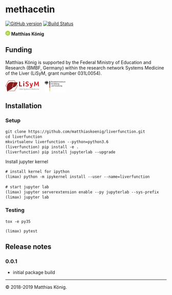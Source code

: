 # methacetin
[![GitHub version](https://badge.fury.io/gh/matthiaskoenig%2Fliverfunction.svg)](https://badge.fury.io/gh/matthiaskoenig%2Fliverfunction)
[![Build Status](https://travis-ci.org/matthiaskoenig/liverfunction.svg?branch=develop)](https://travis-ci.org/matthiaskoenig/liverfunction)

<b><a href="https://orcid.org/0000-0003-1725-179X" title="https://orcid.org/0000-0003-1725-179X"><img src="./docs/images/orcid.png" height="15"/></a> Matthias König</b>


## Funding
Matthias König is supported by the Federal Ministry of Education and Research (BMBF, Germany) 
within the research network Systems Medicine of the Liver (LiSyM, grant number 031L0054).

<a href="http://www.lisym.org/" alt="LiSyM" target="_blank"><img src="./docs/images/lisym.png" height="35"></a> &nbsp;&nbsp;
<a href="http://www.bmbf.de/" alt="BMBF" target="_blank"><img src="./docs/images/bmbf.png" height="35"></a> &nbsp;&nbsp;

## Installation
### Setup

```
git clone https://github.com/matthiaskoenig/liverfunction.git
cd liverfunction
mkvirtualenv liverfunction --python=python3.6
(liverfunction) pip install -e .
(liverfunction) pip install jupyterlab --upgrade
```
Install jupyter kernel
```
# install kernel for ipython
(limax) python -m ipykernel install --user --name=liverfunction

# start jupyter lab
(limax) jupyter serverextension enable --py jupyterlab --sys-prefix
(limax) jupyter lab
```

### Testing
```
tox -e py35
```

```
(limax) pytest
```


## Release notes

### 0.0.1
* initial package build

----
&copy; 2018-2019 Matthias König.
